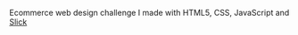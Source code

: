 Ecommerce web design challenge I made with HTML5, CSS, JavaScript and [Slick](https://kenwheeler.github.io/slick/)
